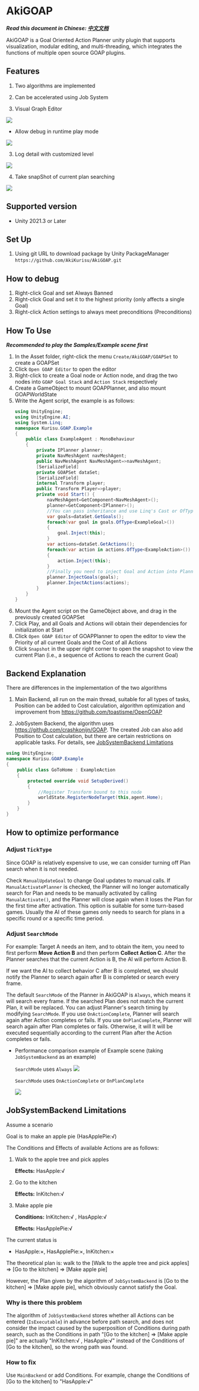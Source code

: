 # AkiGOAP

***Read this document in Chinese: [中文文档](./README_ZH.md)***

AkiGOAP is a Goal Oriented Action Planner unity plugin that supports visualization, modular editing, and multi-threading, which integrates the functions of multiple open source GOAP plugins.

## Features

1. Two algorithms are implemented
2. Can be accelerated using Job System

3. Visual Graph Editor

<img src="Images/GraphEditor.png" />

- Allow debug in runtime play mode

<img src="Images/GraphEditorDebug.png"/>

3. Log detail with customized level

<img src="Images/Log.png" />

4. Take snapShot of current plan searching

<img src="Images/SnapShot.png" />

## Supported version

* Unity 2021.3 or Later

## Set Up
1. Using git URL to download package by Unity PackageManager ```https://github.com/AkiKurisu/AkiGOAP.git```

## How to debug
1. Right-click Goal and set Always Banned
2. Right-click Goal and set it to the highest priority (only affects a single Goal)
3. Right-click Action settings to always meet preconditions (Preconditions)

## How To Use

***Recommended to play the Samples/Example scene first***
1. In the Asset folder, right-click the menu ```Create/AkiGOAP/GOAPSet``` to create a GOAPSet
2. Click ```Open GOAP Editor``` to open the editor
3. Right-click to create a Goal node or Action node, and drag the two nodes into ```GOAP Goal Stack``` and ```Action Stack``` respectively
4. Create a GameObject to mount GOAPPlanner, and also mount GOAPWorldState
5. Write the Agent script, the example is as follows:
    ```c#
    using UnityEngine;
    using UnityEngine.AI;
    using System.Linq;
    namespace Kurisu.GOAP.Example
    {
        public class ExampleAgent : MonoBehaviour
        {
            private IPlanner planner;
            private NavMeshAgent navMeshAgent;
            public NavMeshAgent NavMeshAgent=>navMeshAgent;
            [SerializeField]
            private GOAPSet dataSet;
            [SerializeField]
            internal Transform player;
            public Transform Player=>player;
            private void Start() {
                navMeshAgent=GetComponent<NavMeshAgent>();
                planner=GetComponent<IPlanner>();
                //You can pass inheritance and use Linq's Cast or OfType to get custom subclasses and perform dependency injection
                var goals=dataSet.GetGoals();
                foreach(var goal in goals.OfType<ExampleGoal>())
                {
                    goal.Inject(this);
                }
                var actions=dataSet.GetActions();
                foreach(var action in actions.OfType<ExampleAction>())
                {
                    action.Inject(this);
                }
                //Finally you need to inject Goal and Action into Planner
                planner.InjectGoals(goals);
                planner.InjectActions(actions);
            }
        }
    }

    ```
6. Mount the Agent script on the GameObject above, and drag in the previously created GOAPSet
7. Click Play, and all Goals and Actions will obtain their dependencies for initialization at Start
8. Click ```Open GOAP Editor``` of GOAPPlanner to open the editor to view the Priority of all current Goals and the Cost of all Actions
9. Click ``Snapshot`` in the upper right corner to open the snapshot to view the current Plan (i.e., a sequence of Actions to reach the current Goal)

## Backend Explanation
There are differences in the implementation of the two algorithms

1. Main Backend, all run on the main thread, suitable for all types of tasks, Position can be added to Cost calculation, algorithm optimization and improvement from https://github.com/toastisme/OpenGOAP

2. JobSystem Backend, the algorithm uses https://github.com/crashkonijn/GOAP. The created Job can also add Position to Cost calculation, but there are certain restrictions on applicable tasks. For details, see [JobSystemBackend Limitations](#jobsystembackend-limitations)
```C#
using UnityEngine;
namespace Kurisu.GOAP.Example
{
    public class GoToHome : ExampleAction
    {
        protected override void SetupDerived()
        {
            //Register Transform bound to this node
            worldState.RegisterNodeTarget(this,agent.Home);
        }
    }
}
```

## How to optimize performance

### Adjust ```TickType```

Since GOAP is relatively expensive to use, we can consider turning off Plan search when it is not needed. 

Check ```ManualUpdateGoal``` to change Goal updates to manual calls. If ```ManualActivatePlanner``` is checked, the Planner will no longer automatically search for Plan and needs to be manually activated by calling ```ManualActivate()```, and the Planner will close again when it loses the Plan for the first time after activation. This option is suitable for some turn-based games. Usually the AI of these games only needs to search for plans in a specific round or a specific time period.

### Adjust ```SearchMode```
   
For example: Target A needs an item, and to obtain the item, you need to first perform <b>Move Action B</b> and then perform <b>Collect Action C</b>. After the Planner searches that the current Action is B, the AI will perform Action B.

If we want the AI to collect behavior C after B is completed, we should notify the Planner to search again after B is completed or search every frame.

The default `SearchMode` of the Planner in AkiGOAP is `Always`, which means it will search every frame. If the searched Plan does not match the current Plan, it will be replaced. You can adjust Planner's search timing by modifying `SearchMode`. If you use `OnActionComplete`, Planner will search again after Action completes or fails. If you use `OnPlanComplete`, Planner will search again after Plan completes or fails. Otherwise, it will It will be executed sequentially according to the current Plan after the Action completes or fails.


* Performance comparison example of Example scene (taking `JobSystemBackend` as an example)
    
     `SearchMode` uses `Always`
     <img src="Images/Optimize0.png" />

     `SearchMode` uses `OnActionComplete` or `OnPlanComplete`

     <img src="Images/Optimize1.png" />

## JobSystemBackend Limitations

Assume a scenario

Goal is to make an apple pie (HasApplePie:√)

The Conditions and Effects of available Actions are as follows:

1. Walk to the apple tree and pick apples

     <b>Effects:</b> HasApple:√

2. Go to the kitchen

     <b>Effects:</b> InKitchen:√

3. Make apple pie

     <b>Conditions:</b> InKitchen:√ , HasApple:√

     <b>Effects:</b> HasApplePie:√

The current status is

- HasApple:×, HasApplePie:×, InKitchen:×


The theoretical plan is: walk to the [Walk to the apple tree and pick apples] => [Go to the kitchen] => [Make apple pie]

However, the Plan given by the algorithm of `JobSystemBackend` is [Go to the kitchen] => [Make apple pie], which obviously cannot satisfy the Goal.

### Why is there this problem

The algorithm of `JobSystemBackend` stores whether all Actions can be entered (``IsExecutable``) in advance before path search, and does not consider the impact caused by the superposition of Conditions during path search, such as the Conditions in path "[Go to the kitchen] => [Make apple pie]" are actually "InKitchen:√ , HasApple:√" instead of the Conditions of [Go to the kitchen], so the wrong path was found.

### How to fix

Use `MainBackend` or add Conditions. For example, change the Conditions of [Go to the kitchen] to "HasApple:√"
